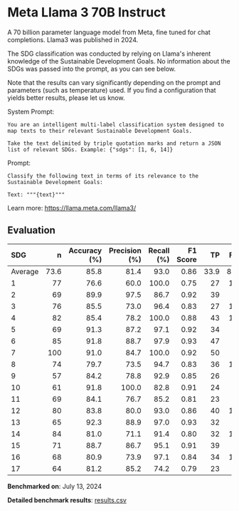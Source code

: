 # Meta Llama 3 70B Instruct

A 70 billion parameter language model from Meta, fine tuned for chat
completions. Llama3 was published in 2024.

The SDG classification was conducted by relying on Llama's inherent knowledge
of the Sustainable Development Goals. No information about the SDGs was passed
into the prompt, as you can see below.

Note that the results can vary significantly depending on the prompt and
parameters (such as temperature) used. If you find a configuration that yields
better results, please let us know.

System Prompt:

```
You are an intelligent multi-label classification system designed to map texts to their relevant Sustainable Development Goals.

Take the text delimited by triple quotation marks and return a JSON list of relevant SDGs. Example: {"sdgs": [1, 6, 14]}
```

Prompt:

```
Classify the following text in terms of its relevance to the Sustainable Development Goals:

Text: """{text}"""
```


Learn more: https://llama.meta.com/llama3/

## Evaluation

| SDG     |    n |   Accuracy (%) |   Precision (%) |   Recall (%) |   F1 Score |   TP |   FP |   TN |   FN |
|:--------|-----:|---------------:|----------------:|-------------:|-----------:|-----:|-----:|-----:|-----:|
| Average | 73.6 |           85.8 |            81.4 |         93.0 |       0.86 | 33.9 |  8.1 | 29.3 |  2.4 |
| 1       |   77 |           76.6 |            60.0 |        100.0 |       0.75 |   27 |   18 |   32 |    0 |
| 2       |   69 |           89.9 |            97.5 |         86.7 |       0.92 |   39 |    1 |   23 |    6 |
| 3       |   76 |           85.5 |            73.0 |         96.4 |       0.83 |   27 |   10 |   38 |    1 |
| 4       |   82 |           85.4 |            78.2 |        100.0 |       0.88 |   43 |   12 |   27 |    0 |
| 5       |   69 |           91.3 |            87.2 |         97.1 |       0.92 |   34 |    5 |   29 |    1 |
| 6       |   85 |           91.8 |            88.7 |         97.9 |       0.93 |   47 |    6 |   31 |    1 |
| 7       |  100 |           91.0 |            84.7 |        100.0 |       0.92 |   50 |    9 |   41 |    0 |
| 8       |   74 |           79.7 |            73.5 |         94.7 |       0.83 |   36 |   13 |   23 |    2 |
| 9       |   57 |           84.2 |            78.8 |         92.9 |       0.85 |   26 |    7 |   22 |    2 |
| 10      |   61 |           91.8 |           100.0 |         82.8 |       0.91 |   24 |    0 |   32 |    5 |
| 11      |   69 |           84.1 |            76.7 |         85.2 |       0.81 |   23 |    7 |   35 |    4 |
| 12      |   80 |           83.8 |            80.0 |         93.0 |       0.86 |   40 |   10 |   27 |    3 |
| 13      |   65 |           92.3 |            88.9 |         97.0 |       0.93 |   32 |    4 |   28 |    1 |
| 14      |   84 |           81.0 |            71.1 |         91.4 |       0.80 |   32 |   13 |   36 |    3 |
| 15      |   71 |           88.7 |            86.7 |         95.1 |       0.91 |   39 |    6 |   24 |    2 |
| 16      |   68 |           80.9 |            73.9 |         97.1 |       0.84 |   34 |   12 |   21 |    1 |
| 17      |   64 |           81.2 |            85.2 |         74.2 |       0.79 |   23 |    4 |   29 |    8 |

**Benchmarked on**: July 13, 2024

**Detailed benchmark results**: [results.csv](results.csv)